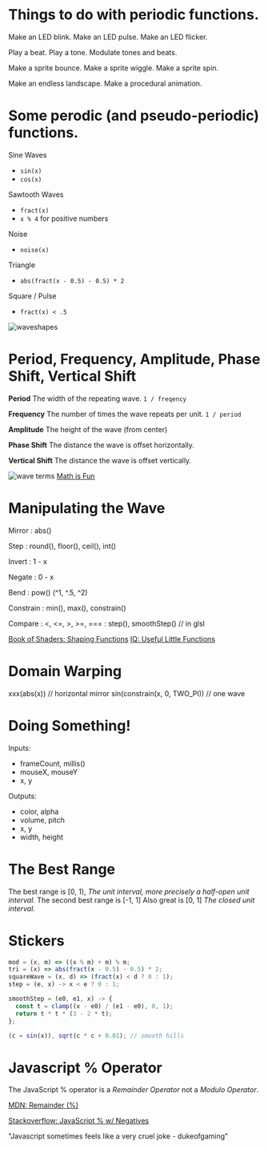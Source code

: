 # Things to do with periodic functions.

Make an LED blink. Make an LED pulse. Make an LED flicker.

Play a beat. Play a tone. Modulate tones and beats.

Make a sprite bounce. Make a sprite wiggle. Make a sprite spin.

Make an endless landscape. Make a procedural animation.

# Some perodic (and pseudo-periodic) functions.

Sine Waves

- `sin(x)`
- `cos(x)`

Sawtooth Waves

- `fract(x)`
- `x % 4` for positive numbers

Noise

- `noise(x)`

Triangle

- `abs(fract(x - 0.5) - 0.5) * 2`

Square / Pulse

- `fract(x) < .5`

![waveshapes](https://upload.wikimedia.org/wikipedia/commons/thumb/7/77/Waveforms.svg/800px-Waveforms.svg.png)

# Period, Frequency, Amplitude, Phase Shift, Vertical Shift

**Period**
The width of the repeating wave. `1 / freqency`

**Frequency**
The number of times the wave repeats per unit. `1 / period`

**Amplitude**
The height of the wave (from center)

**Phase Shift**
The distance the wave is offset horizontally.

**Vertical Shift**
The distance the wave is offset vertically.

![wave terms](https://www.mathsisfun.com/algebra/images/a-sin-bxcd.svg)
[Math is Fun](https://www.mathsisfun.com/algebra/amplitude-period-frequency-phase-shift.html)

# Manipulating the Wave

Mirror
: abs()

Step
: round(), floor(), ceil(), int()

Invert
: 1 - x

Negate
: 0 - x

Bend
: pow() (^1, ^.5, ^2)

Constrain
: min(), max(), constrain()

Compare
: <, <=, >, >=, ===
: step(), smoothStep() // in glsl

[Book of Shaders: Shaping Functions](https://thebookofshaders.com/05/)
[IQ: Useful Little Functions](https://www.iquilezles.org/www/articles/functions/functions.htm)

# Domain Warping

xxx(abs(x)) // horizontal mirror
sin(constrain(x, 0, TWO_PI)) // one wave

# Doing Something!

Inputs:

- frameCount, millis()
- mouseX, mouseY
- x, y

Outputs:

- color, alpha
- volume, pitch
- x, y
- width, height

# The Best Range

The best range is [0, 1), _The unit interval, more precisely a half-open unit interval._
The second best range is [-1, 1]
Also great is [0, 1] _The closed unit interval._

# Stickers

```javascript
mod = (x, m) => ((x % m) + m) % m;
tri = (x) => abs(fract(x - 0.5) - 0.5) * 2;
squareWave = (x, d) => (fract(x) < d ? 0 : 1);
step = (e, x) -> x < e ? 0 : 1;

smoothStep = (e0, e1, x) -> {
  const t = clamp((x - e0) / (e1 - e0), 0, 1);
  return t * t * (3 - 2 * t);
};

(c = sin(x)), sqrt(c * c + 0.01); // smooth hills
```

# Javascript % Operator

The JavaScript % operator is a _Remainder Operator_ not a _Modulo Operator_.

[MDN: Remainder (%)](https://developer.mozilla.org/en-US/docs/Web/JavaScript/Reference/Operators/Remainder)

[Stackoverflow: JavaScript % w/ Negatives](https://stackoverflow.com/questions/4467539/javascript-modulo-gives-a-negative-result-for-negative-numbers)

"Javascript sometimes feels like a very cruel joke - dukeofgaming"
